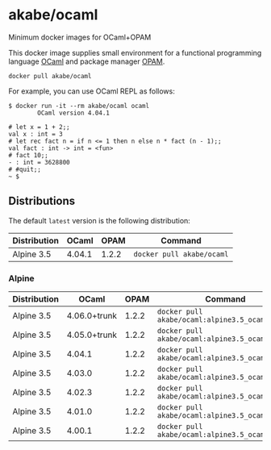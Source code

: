 # akabe/ocaml

Minimum docker images for OCaml+OPAM

This docker image supplies small environment for a functional programming language
[OCaml](http://ocaml.org/) and package manager [OPAM](https://opam.ocaml.org/).

```
docker pull akabe/ocaml
```

For example, you can use OCaml REPL as follows:

```
$ docker run -it --rm akabe/ocaml ocaml
        OCaml version 4.04.1

# let x = 1 + 2;;
val x : int = 3
# let rec fact n = if n <= 1 then n else n * fact (n - 1);;
val fact : int -> int = <fun>
# fact 10;;
- : int = 3628800
# #quit;;
~ $
```


## Distributions

The default `latest` version is the following distribution:

| Distribution | OCaml | OPAM | Command |
| ------------ | ----- | ---- | ------- |
| Alpine 3.5 | 4.04.1 | 1.2.2 | `docker pull akabe/ocaml` |

### Alpine

| Distribution | OCaml | OPAM | Command |
| ------------ | ----- | ---- | ------- |
| Alpine 3.5 | 4.06.0+trunk | 1.2.2 | `docker pull akabe/ocaml:alpine3.5_ocaml4.06.0` |
| Alpine 3.5 | 4.05.0+trunk | 1.2.2 | `docker pull akabe/ocaml:alpine3.5_ocaml4.05.0` |
| Alpine 3.5 | 4.04.1 | 1.2.2 | `docker pull akabe/ocaml:alpine3.5_ocaml4.04.1` |
| Alpine 3.5 | 4.03.0 | 1.2.2 | `docker pull akabe/ocaml:alpine3.5_ocaml4.03.0` |
| Alpine 3.5 | 4.02.3 | 1.2.2 | `docker pull akabe/ocaml:alpine3.5_ocaml4.02.3` |
| Alpine 3.5 | 4.01.0 | 1.2.2 | `docker pull akabe/ocaml:alpine3.5_ocaml4.01.0` |
| Alpine 3.5 | 4.00.1 | 1.2.2 | `docker pull akabe/ocaml:alpine3.5_ocaml4.00.1` |
